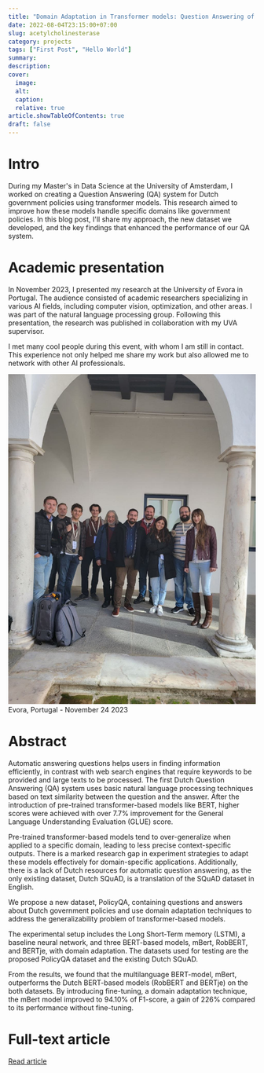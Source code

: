 ```yaml
---
title: "Domain Adaptation in Transformer models: Question Answering of Dutch Government Policies"
date: 2022-08-04T23:15:00+07:00
slug: acetylcholinesterase
category: projects
tags: ["First Post", "Hello World"]
summary:
description: 
cover:
  image:
  alt:
  caption:
  relative: true
article.showTableOfContents: true
draft: false
---
```


# Intro
During my Master's in Data Science at the University of Amsterdam, I worked on creating a Question Answering (QA) system for Dutch government policies using transformer models. This research aimed to improve how these models handle specific domains like government policies. In this blog post, I'll share my approach, the new dataset we developed, and the key findings that enhanced the performance of our QA system.

# Academic presentation
In November 2023, I presented my research at the University of Evora in Portugal. The audience consisted of academic researchers specializing in various AI fields, including computer vision, optimization, and other areas. I was part of the natural language processing group. Following this presentation, the research was published in collaboration with my UVA supervisor.

I met many cool people during this event, with whom I am still in contact. This experience not only helped me share my work but also allowed me to network with other AI professionals.

![Presentation at University of Evora](img//Evora-academics-nov24.JPG)
Evora, Portugal - November 24 2023


# Abstract

Automatic answering questions helps users in finding information efficiently, in contrast with web search engines that require keywords to be provided and large texts to be processed. The first Dutch Question Answering (QA) system uses basic natural language processing techniques based on text similarity between the question and the answer. After the introduction of pre-trained transformer-based models like BERT, higher scores were achieved with over 7.7% improvement for the General Language Understanding Evaluation (GLUE) score.

Pre-trained transformer-based models tend to over-generalize when applied to a specific domain, leading to less precise context-specific outputs. There is a marked research gap in experiment strategies to adapt these models effectively for domain-specific applications. Additionally, there is a lack of Dutch resources for automatic question answering, as the only existing dataset, Dutch SQuAD, is a translation of the SQuAD dataset in English.

We propose a new dataset, PolicyQA, containing questions and answers about Dutch government policies and use domain adaptation techniques to address the generalizability problem of transformer-based models.

The experimental setup includes the Long Short-Term memory (LSTM), a baseline neural network, and three BERT-based models, mBert, RobBERT, and BERTje, with domain adaptation. The datasets used for testing are the proposed PolicyQA dataset and the existing Dutch SQuAD.

From the results, we found that the multilanguage BERT-model, mBert, outperforms the Dutch BERT-based models (RobBERT and BERTje) on the both datasets. By introducing fine-tuning, a domain adaptation technique, the mBert model improved to 94.10% of F1-score, a gain of 226% compared to its performance without fine-tuning.

# Full-text article
[Read article](https://link.springer.com/chapter/10.1007/978-3-031-48232-8_19)